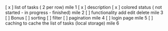 [ x ] list of tasks ( 2 per row) mile 1
[ x ] description
[ x ] colored status ( not started - in progress - finished) mile 2
[ ] functionality add edit delete mile 3
[ ] Bonus
[ ] sorting
[ ] filter
[ ] pagination mile 4
[ ] login page mile 5
[ ] caching to cache the list of tasks (local storage) mile 6
